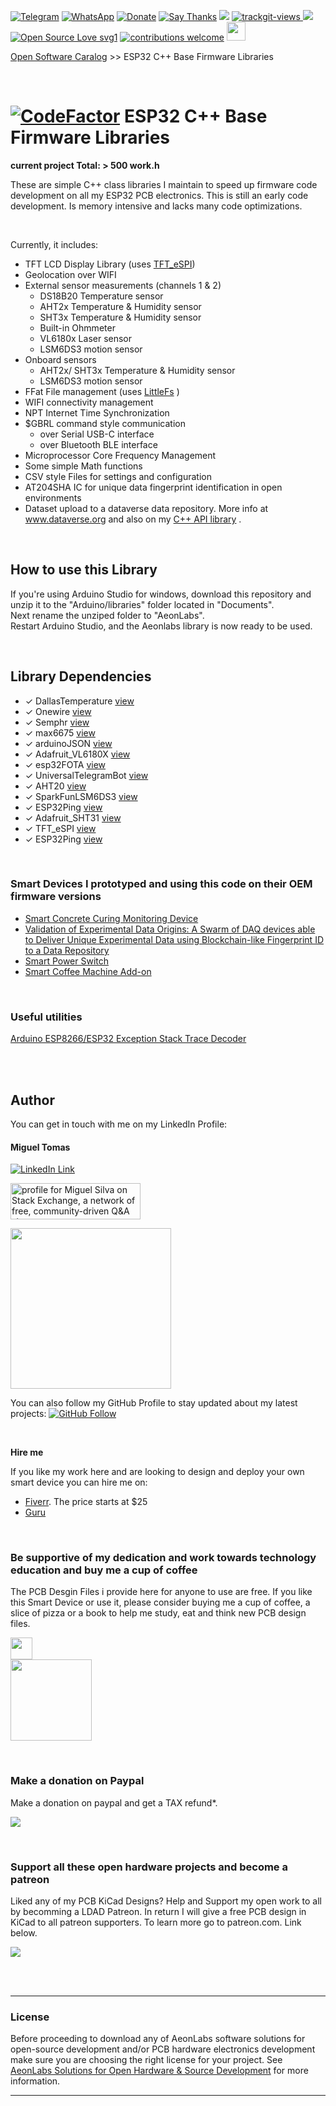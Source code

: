 [![Telegram](https://img.shields.io/badge/join-telegram-blue.svg?style=for-the-badge)](https://t.me/+W4rVVa0_VLEzYmI0)
 [![WhatsApp](https://img.shields.io/badge/join-whatsapp-green.svg?style=for-the-badge)](https://chat.whatsapp.com/FkNC7u83kuy2QRA5sqjBVg) 
 [![Donate](https://img.shields.io/badge/donate-$-brown.svg?style=for-the-badge)](http://paypal.me/mtpsilva)
 [![Say Thanks](https://img.shields.io/badge/Say%20Thanks-!-yellow.svg?style=for-the-badge)](https://saythanks.io/to/mtpsilva)
![](https://img.shields.io/github/last-commit/aeonSolutions/aeonlabs-ESP32-C-Base-Firmware-Libraries?style=for-the-badge)
<a href="https://trackgit.com">
<img src="https://us-central1-trackgit-analytics.cloudfunctions.net/token/ping/lgj908xjlweccmzynhbl" alt="trackgit-views" />
</a>
![](https://views.whatilearened.today/views/github/aeonSolutions/aeonlabs-ESP32-C-Base-Firmware-Libraries.svg)
[![Open Source Love svg1](https://badges.frapsoft.com/os/v1/open-source.svg?v=103)](#)
[![contributions welcome](https://img.shields.io/badge/contributions-welcome-brightgreen.svg?style=flat&label=Contributions&colorA=red&colorB=black	)](#)
[<img src="https://cdn.buymeacoffee.com/buttons/v2/default-yellow.png" data-canonical-src="https://cdn.buymeacoffee.com/buttons/v2/default-yellow.png" height="30" />](https://www.buymeacoffee.com/migueltomas)

[Open Software Caralog](https://github.com/aeonSolutions/aeonlabs-open-software-catalogue)  >>  ESP32 C++ Base Firmware Libraries

<br />

# [![CodeFactor](https://www.codefactor.io/repository/github/aeonsolutions/aeonlabs-esp32-c-base-firmware-libraries/badge)](https://www.codefactor.io/repository/github/aeonsolutions/aeonlabs-esp32-c-base-firmware-libraries) ESP32 C++ Base Firmware Libraries
**current project Total: > 500 work.h**

These are simple C++ class libraries I maintain to speed up firmware code development on all my ESP32 PCB electronics.
This is still an early code development. Is memory intensive and lacks many code optimizations.

<br>

Currently, it includes:

- TFT LCD Display Library (uses [TFT_eSPI](https://github.com/Bodmer/TFT_eSPI))
- Geolocation over WIFI 
- External sensor measurements (channels 1 & 2)
   - DS18B20 Temperature sensor
   - AHT2x Temperature & Humidity sensor
   - SHT3x Temperature & Humidity sensor
   - Built-in Ohmmeter
   - VL6180x Laser sensor
   - LSM6DS3 motion sensor
- Onboard sensors 
   - AHT2x/ SHT3x Temperature & Humidity sensor
   - LSM6DS3 motion sensor
- FFat File management (uses [LittleFs](https://github.com/littlefs-project/littlefs) )
- WIFI connectivity management
- NPT Internet Time Synchronization
- $GBRL command style communication
   - over Serial USB-C interface
   - over Bluetooth BLE interface
- Microprocessor Core Frequency Management
- Some simple Math functions
- CSV style Files for settings and configuration
- AT204SHA IC for unique data fingerprint identification in open environments 
- Dataset upload to a dataverse data repository. More info at www.dataverse.org and also on my [C++ API library](https://github.com/aeonSolutions/OpenScience-Dataverse-API-C-library) .

<br>

## How to use this Library
If you're using Arduino Studio for windows, download this repository and unzip it to the "Arduino/libraries" folder located in "Documents". <br>
Next rename the unziped folder to "AeonLabs". <br>
Restart Arduino Studio, and the Aeonlabs library is now ready to be used. 


<br>

## Library Dependencies
- ✓ DallasTemperature [view](https://www.arduino.cc/reference/en/libraries/dallastemperature/)
- ✓ Onewire [view]( [view]())
- ✓ Semphr [view](https://github.com/FreeRTOS/FreeRTOS-Kernel)
- ✓ max6675 [view](https://github.com/adafruit/MAX6675-library)
- ✓ arduinoJSON [view](https://arduinojson.org)
- ✓ Adafruit_VL6180X [view](https://github.com/adafruit/Adafruit_VL6180X)
- ✓ esp32FOTA [view](https://www.arduino.cc/reference/en/libraries/esp32fota/)
- ✓ UniversalTelegramBot [view](https://www.arduino.cc/reference/en/libraries/esp32fota/)
- ✓ AHT20 [view](https://www.arduino.cc/reference/en/libraries/aht20/)
- ✓ SparkFunLSM6DS3 [view](https://github.com/sparkfun/SparkFun_LSM6DS3_Arduino_Library/blob/master/src/SparkFunLSM6DS3.h)
- ✓ ESP32Ping [view](https://github.com/sparkfun/SparkFun_LSM6DS3_Arduino_Library/blob/master/src/SparkFunLSM6DS3.h)
- ✓ Adafruit_SHT31 [view](https://github.com/sparkfun/SparkFun_LSM6DS3_Arduino_Library/blob/master/src/SparkFunLSM6DS3.h)
- ✓ TFT_eSPI [view](https://github.com/sparkfun/SparkFun_LSM6DS3_Arduino_Library/blob/master/src/SparkFunLSM6DS3.h)
- ✓ ESP32Ping [view](https://github.com/marian-craciunescu/ESP32Ping)


<br>

### Smart Devices I prototyped and using this code on their OEM firmware versions

- [Smart Concrete Curing Monitoring Device](https://github.com/aeonSolutions/AeonLabs-Monitor-Fresh-Reinforced-concrete-Hardening-Strength-maturity)
- [Validation of Experimental Data Origins: A Swarm of DAQ devices able to Deliver Unique Experimental Data using Blockchain-like Fingerprint ID to a Data Repository](https://github.com/aeonSolutions/openScience-Smart-DAQ-to-Upload-Live-Experimental-Data-to-a-Data-Repository)
- [Smart Power Switch](https://github.com/aeonSolutions/AeonLabs-Smart-Power-Switch-Outlet/blob/main/README.md)
- [Smart Coffee Machine Add-on](https://github.com/aeonSolutions/AeonLabs-Home-Automation-Smart-Coffee-MAchine-Addon)


<br>

### Useful utilities

[Arduino ESP8266/ESP32 Exception Stack Trace Decoder](https://github.com/me-no-dev/EspExceptionDecoder)

<br />
<br />


## Author

You can get in touch with me on my LinkedIn Profile:

#### Miguel Tomas

[![LinkedIn Link](https://img.shields.io/badge/Connect-Miguel--Tomas-blue.svg?logo=linkedin&longCache=true&style=social&label=Connect)](https://www.linkedin.com/in/migueltomas/)

<a href="https://stackexchange.com/users/18907312/miguel-silva"><img src="https://stackexchange.com/users/flair/18907312.png" width="208" height="58" alt="profile for Miguel Silva on Stack Exchange, a network of free, community-driven Q&amp;A sites" title="profile for Miguel Silva on Stack Exchange, a network of free, community-driven Q&amp;A sites" /></a>

<a href="https://app.userfeel.com/t/2f6cb1e0" target="_blank"><img src="https://app.userfeel.com/tester/737648/image?.png" width="257" class="no-b-lazy"></a>

You can also follow my GitHub Profile to stay updated about my latest projects: [![GitHub Follow](https://img.shields.io/badge/Connect-Miguel--Tomas-blue.svg?logo=Github&longCache=true&style=social&label=Follow)](https://github.com/aeonSolutions)

<br>

**Hire me**

If you like my work here and are looking to design and deploy your own smart device you can hire me on:

- [Fiverr](https://www.fiverr.com/s/GjmPxe). The price starts at $25
- [Guru](https://www.guru.com/freelancers/miguel-tomas)

<br>

### Be supportive of my dedication and work towards technology education and buy me a cup of coffee
The PCB Desgin Files i provide here for anyone to use are free. If you like this Smart Device or use it, please consider buying me a cup of coffee, a slice of pizza or a book to help me study, eat and think new PCB design files.

<p align+"left">
<a href="https://www.buymeacoffee.com/migueltomas">
   <img src="https://cdn.buymeacoffee.com/buttons/v2/default-yellow.png" data-canonical-src="https://cdn.buymeacoffee.com/buttons/v2/default-yellow.png" height="35" />
 </a>
<br>
<img src="https://github.com/aeonSolutions/PCB-Prototyping-Catalogue/blob/main/Designs/bmc_qr.png" height="130">
</p>



<br />

### Make a donation on Paypal
Make a donation on paypal and get a TAX refund*.

[![](https://github.com/aeonSolutions/PCB-Prototyping-Catalogue/blob/main/paypal_small.png)](http://paypal.me/mtpsilva)

<br>

### Support all these open hardware projects and become a patreon  
Liked any of my PCB KiCad Designs? Help and Support my open work to all by becomming a LDAD Patreon.
In return I will give a free PCB design in KiCad to all patreon supporters. To learn more go to patreon.com. Link below.

[![](https://github.com/aeonSolutions/PCB-Prototyping-Catalogue/blob/main/patreon_small.png)](https://www.patreon.com/ldad)

<br />
<br />

______________________________________________________________________________________________________________________________
### License

Before proceeding to download any of AeonLabs software solutions for open-source development and/or PCB hardware electronics development make sure you are choosing the right license for your project. See [AeonLabs Solutions for Open Hardware & Source Development](https://github.com/aeonSolutions/PCB-Prototyping-Catalogue/wiki/AeonLabs-Solutions-for-Open-Hardware-&-Source-Development) for more information. 



______________________________________________________________________________________________________________________________
